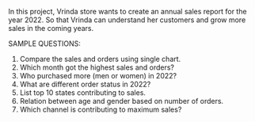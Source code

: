 In this project, Vrinda store wants to create an annual sales report for the year 2022. So that Vrinda can understand her customers and grow more sales in the coming years.

SAMPLE QUESTIONS:
1. Compare the sales and orders using single chart.
2. Which month got the highest sales and orders?
3. Who purchased more (men or women) in 2022?
4. What are different order status in 2022?
5. List top 10 states contributing to sales.
6. Relation between age and gender based on number of orders.
7. Which channel is contributing to maximum sales?
   
